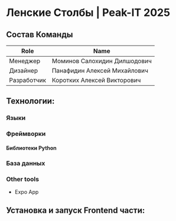 # Ленские Столбы | Peak-IT 2025

## Состав Команды
|Role           |Name                       |
|---------------|---------------------------|
|Менеджер       |Моминов Салохидин Дилшодович         |
|Дизайнер  |Панафидин Алексей Михайлович         |
|Разработчик | Коротких Алексей Викторович |

## Технологии:
### Языки

### Фреймворки


#### Библиотеки Python

### База данных

### Other tools
 - Expo App

## Установка и запуск Frontend части:

